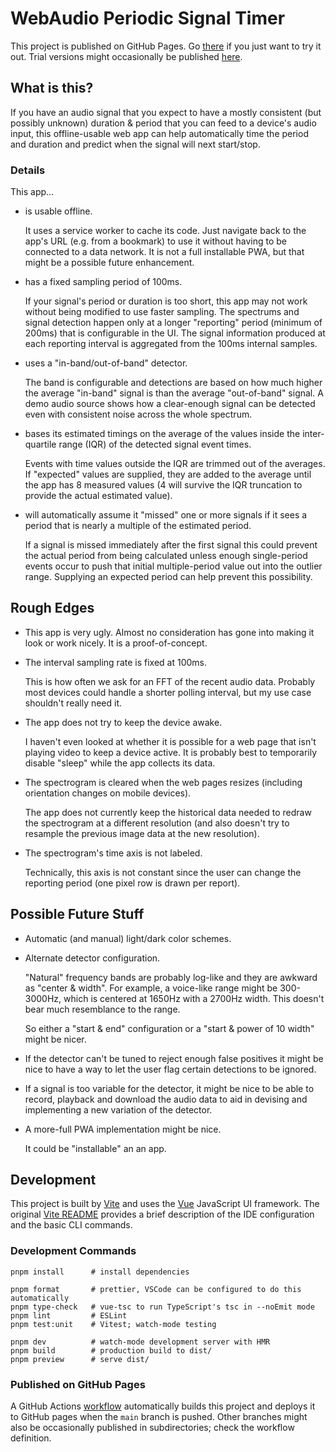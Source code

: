 # WebAudio Periodic Signal Timer

This project is published on GitHub Pages. Go [there][ghp] if you just want to try it out. Trial versions might occasionally be published [here][pu].

[ghp]: https://chrisjohnsen.github.io/WebAudio-signal-timer/
[pu]: https://chrisjohnsen.github.io/WebAudio-signal-timer/pu

## What is this?

If you have an audio signal that you expect to have a mostly consistent (but possibly unknown) duration & period that you can feed to a device's audio input, this offline-usable web app can help automatically time the period and duration and predict when the signal will next start/stop.

### Details

This app...

- is usable offline.

  It uses a service worker to cache its code. Just navigate back to the app's URL (e.g. from a bookmark) to use it without having to be connected to a data network. It is not a full installable PWA, but that might be a possible future enhancement.

- has a fixed sampling period of 100ms.

  If your signal's period or duration is too short, this app may not work without being modified to use faster sampling. The spectrums and signal detection happen only at a longer "reporting" period (minimum of 200ms) that is configurable in the UI. The signal information produced at each reporting interval is aggregated from the 100ms internal samples.

- uses a "in-band/out-of-band" detector.

  The band is configurable and detections are based on how much higher the average "in-band" signal is than the average "out-of-band" signal. A demo audio source shows how a clear-enough signal can be detected even with consistent noise across the whole spectrum.

- bases its estimated timings on the average of the values inside the inter-quartile range (IQR) of the detected signal event times.

  Events with time values outside the IQR are trimmed out of the averages. If "expected" values are supplied, they are added to the average until the app has 8 measured values (4 will survive the IQR truncation to provide the actual estimated value).

- will automatically assume it "missed" one or more signals if it sees a period that is nearly a multiple of the estimated period.

  If a signal is missed immediately after the first signal this could prevent the actual period from being calculated unless enough single-period events occur to push that initial multiple-period value out into the outlier range. Supplying an expected period can help prevent this possibility.

## Rough Edges

- This app is very ugly. Almost no consideration has gone into making it look or work nicely. It is a proof-of-concept.

- The interval sampling rate is fixed at 100ms.

  This is how often we ask for an FFT of the recent audio data. Probably most devices could handle a shorter polling interval, but my use case shouldn't really need it.

- The app does not try to keep the device awake.

  I haven't even looked at whether it is possible for a web page that isn't playing video to keep a device active. It is probably best to temporarily disable "sleep" while the app collects its data.

- The spectrogram is cleared when the web pages resizes (including orientation changes on mobile devices).

  The app does not currently keep the historical data needed to redraw the spectrogram at a different resolution (and also doesn't try to resample the previous image data at the new resolution).

- The spectrogram's time axis is not labeled.

  Technically, this axis is not constant since the user can change the reporting period (one pixel row is drawn per report).

## Possible Future Stuff

- Automatic (and manual) light/dark color schemes.

- Alternate detector configuration.

  "Natural" frequency bands are probably log-like and they are awkward as "center & width". For example, a voice-like range might be 300-3000Hz, which is centered at 1650Hz with a 2700Hz width. This doesn't bear much resemblance to the range.

  So either a "start & end" configuration or a "start & power of 10 width" might be nicer.

- If the detector can't be tuned to reject enough false positives it might be nice to have a way to let the user flag certain detections to be ignored.

- If a signal is too variable for the detector, it might be nice to be able to record, playback and download the audio data to aid in devising and implementing a new variation of the detector.

- A more-full PWA implementation might be nice.

  It could be "installable" an an app.

## Development

This project is built by [Vite][vite] and uses the [Vue][vue] JavaScript UI framework. The original [Vite README][viteme] provides a brief description of the IDE configuration and the basic CLI commands.

[vite]: https://vitejs.dev/
[vue]: https://vuejs.org/
[viteme]: README-Vite.md

### Development Commands

    pnpm install      # install dependencies

    pnpm format       # prettier, VSCode can be configured to do this automatically
    pnpm type-check   # vue-tsc to run TypeScript's tsc in --noEmit mode
    pnpm lint         # ESLint
    pnpm test:unit    # Vitest; watch-mode testing

    pnpm dev          # watch-mode development server with HMR
    pnpm build        # production build to dist/
    pnpm preview      # serve dist/

### Published on GitHub Pages

A GitHub Actions [workflow][pages wf] automatically builds this project and deploys it to GitHub pages when the `main` branch is pushed. Other branches might also be occasionally published in subdirectories; check the workflow definition.

[pages wf]: .github/workflows/pages.yml
